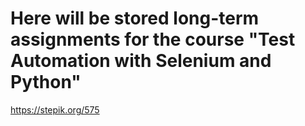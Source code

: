 # Here will be stored long-term assignments for the course "Test Automation with Selenium and Python"

https://stepik.org/575